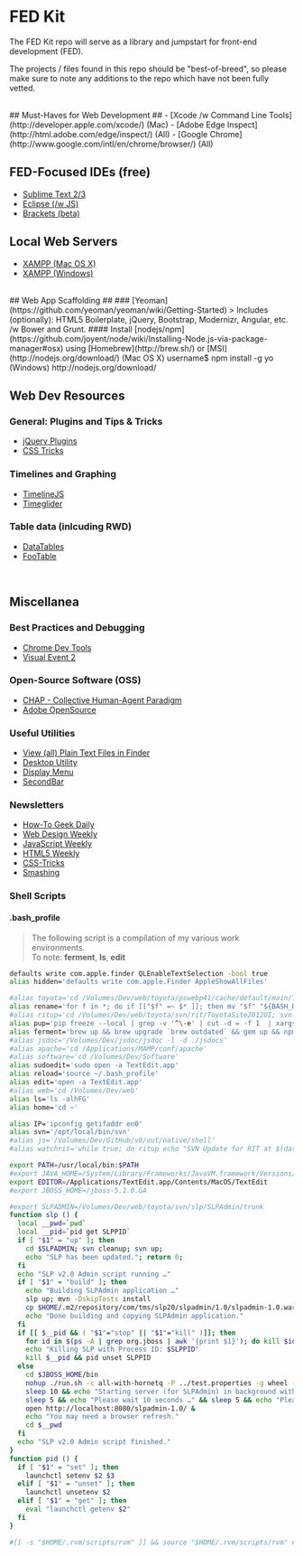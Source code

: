 FED Kit
=======

The FED Kit repo will serve as a library and jumpstart for front-end development (FED).

The projects / files found in this repo should be "best-of-breed", so please  
make sure to note any additions to the repo which have not been fully vetted.

<br/>
## Must-Haves for Web Development ##
- [Xcode /w Command Line Tools](http://developer.apple.com/xcode/) (Mac)
- [Adobe Edge Inspect](http://html.adobe.com/edge/inspect/) (All)
- [Google Chrome](http://www.google.com/intl/en/chrome/browser/) (All)

## FED-Focused IDEs (free) ##
- [Sublime Text 2/3](http://www.sublimetext.com/)
- [Eclipse (/w JS)](http://www.eclipse.org/downloads/packages/eclipse-ide-java-ee-developers/keplerr)
- [Brackets (beta)](https://github.com/adobe/brackets)

## Local Web Servers ##
- [XAMPP (Mac OS X)](http://www.apachefriends.org/en/xampp-macosx.html)
- [XAMPP (Windows)](http://www.apachefriends.org/en/xampp-windows.html)

<br/>
## Web App Scaffolding ##
### [Yeoman](https://github.com/yeoman/yeoman/wiki/Getting-Started)
> Includes (optionally): HTML5 Boilerplate, jQuery, Bootstrap, Modernizr, Angular, etc. /w Bower and Grunt.
#### Install [nodejs/npm](https://github.com/joyent/node/wiki/Installing-Node.js-via-package-manager#osx) using [Homebrew](http://brew.sh/) or [MSI](http://nodejs.org/download/)  
    (Mac OS X) username$ npm install -g yo  
    (Windows) http://nodejs.org/download/

## Web Dev Resources ##
### General: Plugins and Tips & Tricks
- [jQuery Plugins](http://plugins.jquery.com/)
- [CSS Tricks](http://github.com/CSS-Tricks/)

### Timelines and Graphing
- [TimelineJS](http://timeline.verite.co/)
- [Timeglider](http://timeglider.com/widget/kitchen_sink.html)

### Table data (inlcuding RWD)
- [DataTables](http://www.datatables.net/)
- [FooTable](https://github.com/bradvin/FooTable)

<br/>

## Miscellanea ##
### Best Practices and Debugging
- [Chrome Dev Tools](https://developers.google.com/chrome-developer-tools/docs/authoring-development-workflow)
- [Visual Event 2](http://www.sprymedia.co.uk/article/Visual+Event+2)

### Open-Source Software (OSS) 
- [CHAP - Collective Human-Agent Paradigm](http://chap.almende.com/)
- [Adobe OpenSource](http://html.adobe.com/opensource/)

### Useful Utilities
- [View (all) Plain Text Files in Finder](https://coderwall.com/p/dlithw)
- [Desktop Utility](http://sweetpproductions.com/)
- [Display Menu](https://itunes.apple.com/us/app/display-menu/id549083868?mt=12)
- [SecondBar](https://www.macupdate.com/app/mac/33264/secondbar)

### Newsletters
- [How-To Geek Daily](http://www.howtogeek.com/)
- [Web Design Weekly](http://web-design-weekly.com/)
- [JavaScript Weekly](http://javascriptweekly.com/)
- [HTML5 Weekly](http://html5weekly.com/)
- [CSS-Tricks](http://css-tricks.com/subscription-options/)
- [Smashing](http://www.smashingmagazine.com/the-smashing-newsletter/)


### Shell Scripts
#### .bash_profile
> The following script is a compilation of my various work environments.  
> To note: **ferment**, **ls**, **edit**

```bash
defaults write com.apple.finder QLEnableTextSelection -bool true
alias hidden='defaults write com.apple.Finder AppleShowAllFiles'

#alias toyota='cd /Volumes/Dev/web/toyota/pswebp41/cache/default/main/Toyota/Toyota2007/WORKAREA/johnjoe'
alias rename='for f in *; do if [["$f" =~ $* ]]; then mv "$f" "${BASH_REMATCH[1]}"; fi; done;'
#alias ritup='cd /Volumes/Dev/web/toyota/svn/rit/ToyotaSite2012UI; svn cleanup; svn up;'
alias pup='pip freeze --local | grep -v '^\-e' | cut -d = -f 1  | xargs pip install -U'
alias ferment='brew up && brew upgrade `brew outdated` && gem up && npm up'
#alias jsdoc='/Volumes/Dev/jsdoc/jsdoc -l -d ./jsdocs'
#alias apache='cd /Applications/MAMP/conf/apache'
#alias software='cd /Volumes/Dev/Software'
alias sudoedit='sudo open -a TextEdit.app'
alias reload='source ~/.bash_profile'
alias edit='open -a TextEdit.app'
#alias web='cd /Volumes/Dev/web'
alias ls='ls -alhFG'
alias home='cd ~'

alias IP='ipconfig getifaddr en0'
alias svn='/opt/local/bin/svn'
#alias js='/Volumes/Dev/GitHub/v8/out/native/shell'
#alias watchrit='while true; do ritup echo "SVN Update for RIT at $(date)."; sleep 600; done'

export PATH=/usr/local/bin:$PATH
#export JAVA_HOME=/System/Library/Frameworks/JavaVM.framework/Versions/CurrentJDK/Home
export EDITOR=/Applications/TextEdit.app/Contents/MacOS/TextEdit
#export JBOSS_HOME=/jboss-5.1.0.GA

#export SLPADMIN=/Volumes/Dev/web/toyota/svn/slp/SLPAdmin/trunk
function slp () {
  local __pwd=`pwd`
  local __pid=`pid get SLPPID`
  if [ "$1" = "up" ]; then
    cd $SLPADMIN; svn cleanup; svn up;
    echo "SLP has been updated."; return 0;
  fi
  echo "SLP v2.0 Admin script running …"
  if [ "$1" = "build" ]; then
    echo "Building SLPAdmin application …"
    slp up; mvn -DskipTests install
    cp $HOME/.m2/repository/com/tms/slp20/slpadmin/1.0/slpadmin-1.0.war $JBOSS_HOME/server/all-with-hornetq/deploy
    echo "Done building and copying SLPAdmin application."
  fi
  if [[ $__pid && ( "$1"="stop" || "$1"="kill" )]]; then
    for id in $(ps -A | grep org.jboss | awk '{print $1}'); do kill $id; done;
    echo "Killing SLP with Process ID: $SLPPID"
    kill $__pid && pid unset SLPPID
  else
    cd $JBOSS_HOME/bin
    nohup ./run.sh -c all-with-hornetq -P ../test.properties -g wheel -u 239.255.100.100 -b 0.0.0.0 -Djboss.messaging.ServerPeerID=-Djboss.service.binding.set=ports-default >/dev/null & >/dev/null
    sleep 10 && echo "Starting server (for SLPAdmin) in background with PID: $(pid set SLPPID $!; pid get SLPPID). Please wait 15 seconds …"
    sleep 5 && echo "Please wait 10 seconds …" && sleep 5 && echo "Please wait 5 seconds …" && sleep 5
    open http://localhost:8080/slpadmin-1.0/ &
    echo "You may need a browser refresh."
    cd $__pwd
  fi
  echo "SLP v2.0 Admin script finished."
}
function pid () {
  if [ "$1" = "set" ]; then
    launchctl setenv $2 $3
  elif [ "$1" = "unset" ]; then
    launchctl unsetenv $2
  elif [ "$1" = "get" ]; then
    eval "launchctl getenv $2"
  fi
}

#[[ -s "$HOME/.rvm/scripts/rvm" ]] && source "$HOME/.rvm/scripts/rvm" # Load RVM into a shell session *as a function*

```